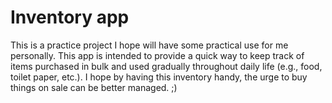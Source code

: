 # Inventory app

This is a practice project I hope will have some practical use for me personally.
This app is intended to provide a quick way to keep track of items purchased in bulk and used gradually throughout daily life (e.g., food, toilet paper, etc.).
I hope by having this inventory handy, the urge to buy things on sale can be better managed. ;)
